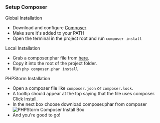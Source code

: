 ### Setup Composer
Global Installation
- Download and configure [Composer](https://getcomposer.org/doc/00-intro.md)
- Make sure it's added to your PATH
- Open the terminal in the project root and run `composer install`

Local Installation
- Grab a composer.phar file from [here](https://getcomposer.org/download/).
- Copy it into the root of the project folder.
- Run `php composer.phar install`

PHPStorm Installation
- Open a composer file like `composer.json` or `composer.lock`.
- A tooltip should appear at the top saying that the file uses composer. Click Install.
- In the next box choose download composer.phar from composer
![PHPStorm Composer Install Box](https://lh6.googleusercontent.com/3bA9nEgvNog0geXMwrc6M7B5jfjAAKDKuAlAmshE6nv-vqNYDohNmW_PRqzSU7KTM8LomGBqWIgqRPelxYk=w1056-h680)
- And you're good to go!
